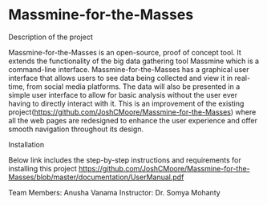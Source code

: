# Massmine-for-the-Masses

Description of the project

Massmine-for-the-Masses is an open-source, proof of concept tool. It extends the functionality of the big data gathering tool Massmine which is a command-line interface.  Massmine-for-the-Masses has a graphical user interface that allows users to see data being collected and view it in real-time, from social media platforms. The data will also be presented in a simple user interface to allow for basic analysis without the user ever having to directly interact with it.
This is an improvement of the existing project(https://github.com/JoshCMoore/Massmine-for-the-Masses) where all the web pages are redesigned to enhance the user experience and offer smooth navigation throughout its design.

Installation

Below link includes the step-by-step instructions and requirements for installing this project 
https://github.com/JoshCMoore/Massmine-for-the-Masses/blob/master/documentation/UserManual.pdf

Team Members: Anusha Vanama
Instructor: Dr. Somya Mohanty

